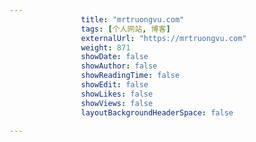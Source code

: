 ---
                title: "mrtruongvu.com"
                tags: [个人网站, 博客]
                externalUrl: "https://mrtruongvu.com"
                weight: 871
                showDate: false
                showAuthor: false
                showReadingTime: false
                showEdit: false
                showLikes: false
                showViews: false
                layoutBackgroundHeaderSpace: false
                ---

